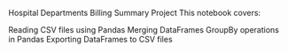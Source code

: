 Hospital Departments Billing Summary Project
This notebook covers:

Reading CSV files using Pandas
Merging DataFrames
GroupBy operations in Pandas
Exporting DataFrames to CSV files